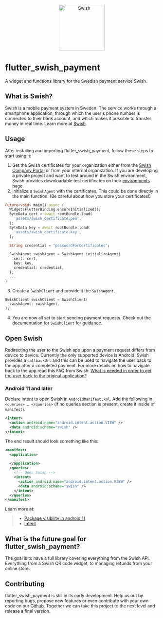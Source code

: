 <p align="center">
<a href="https://www.swish.nu/"><img src="https://github.com/johanehinger/flutter_swish_payment/blob/main/images/swish_logo_secondary_RGB.png?raw=true" height="150" alt="Swish" /></a>
</p>

# flutter_swish_payment

A widget and functions library for the Swedish payment service Swish.

## What is Swish?

Swish is a mobile payment system in Sweden. The service works through a smartphone application, through which the user's phone number is connected to their bank account, and which makes it possible to transfer money in real time.
Learn more at [Swish](https://www.swish.nu/).

## Usage

After installing and importing flutter_swish_payment, follow these steps to start using it:

1. Get the Swish certificates for your organization either from the [Swish Company Portal](https://portal.swish.nu/company/login?redirectPath=%2Fcompany%2Fcertificates) or from your internal organization. If you are developing a private project and want to test around in the Swish environment, Swish provides downloadable test certificates on their [environments page](https://developer.swish.nu/documentation/environments).
2. Initialize a `SwishAgent` with the certificates. This could be done directly in the main function. (Be careful about how you store your certificates!)

```dart
Future<void> main() async {
  WidgetsFlutterBinding.ensureInitialized();
  ByteData cert = await rootBundle.load(
    'assets/swish_certificate.pem',
  );
  ByteData key = await rootBundle.load(
    'assets/swish_certificate.key',
  );

  String credential = "passwordForCertificates";

  SwishAgent swishAgent = SwishAgent.initializeAgent(
    cert: cert,
    key: key,
    credential: credential,
  );
  ...
}
```

3. Create a `SwishClient` and provide it the `SwishAgent`.

```dart
SwishClient swishClient = SwishClient(
  swishAgent: swishAgent,
);
```

4. You are now all set to start sending payment requests. Check out the documentation for `SwishClient` for guidance.

## Open Swish

Redirecting the user to the Swish app upon a payment request differs from device to device. Currently the only supported device is Android. Swish provides a `callbackUrl` and this can be used to navigate the user back to the app after a completed payment. For more details on how to navigate back to the app read this FAQ from Swish: [What is needed in order to get the user back to the original application?](https://developer.swish.nu/faq/what-is-needed-in-order-to-get-the-user-back-to-the-original-application)

### Android 11 and later

Declare intent to open Swish in `AndroidManifest.xml`. Add the following in `<queries> … </queries>` (if no queries section is present, create it inside of `manifest`).

```xml
<intent>
  <action android:name="android.intent.action.VIEW" />
  <data android:scheme="swish" />
</intent>
```

The end result should look something like this:

```xml
<manifest>
  <application>
    ...
  </application>
  <queries>
    <!-- Open Swish -->
    <intent>
      <action android:name="android.intent.action.VIEW" />
      <data android:scheme="swish" />
    </intent>
  </queries>
</manifest>
```

Learn more at:

> - [Package visibility in android 11](https://medium.com/androiddevelopers/package-visibility-in-android-11-cc857f221cd9)
> - [Intent](https://pub.dev/packages/intent)

## What is the future goal for flutter_swish_payment?

The goal is to have a full library covering everything from the Swish API. Everything from a Swish QR code widget, to managing refunds from your online store.

## Contributing

flutter_swish_payment is still in its early development. Help us out by reporting bugs, propose new features or even contribute with your own code on our [Github](https://github.com/johanehinger/flutter_swish_payment/). Together we can take this project to the next level and release a final version.
